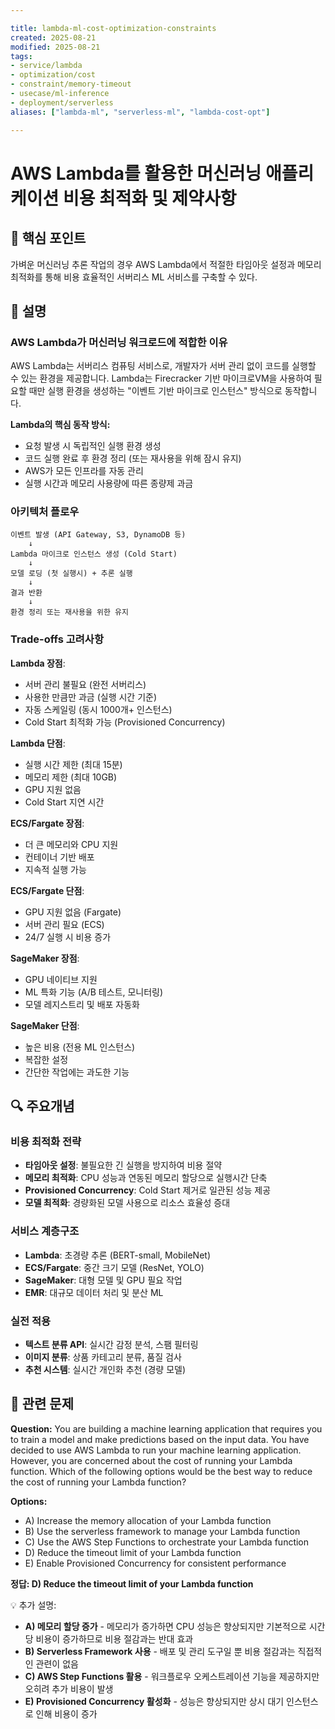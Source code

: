 ```yaml
---

title: lambda-ml-cost-optimization-constraints
created: 2025-08-21
modified: 2025-08-21
tags:
- service/lambda
- optimization/cost
- constraint/memory-timeout
- usecase/ml-inference
- deployment/serverless
aliases: ["lambda-ml", "serverless-ml", "lambda-cost-opt"]

---
```


# AWS Lambda를 활용한 머신러닝 애플리케이션 비용 최적화 및 제약사항

## 🎯 핵심 포인트

가벼운 머신러닝 추론 작업의 경우 AWS Lambda에서 적절한 타임아웃 설정과 메모리 최적화를 통해 비용 효율적인 서버리스 ML 서비스를 구축할 수 있다.

## 📝 설명

### AWS Lambda가 머신러닝 워크로드에 적합한 이유

AWS Lambda는 서버리스 컴퓨팅 서비스로, 개발자가 서버 관리 없이 코드를 실행할 수 있는 환경을 제공합니다. Lambda는 Firecracker 기반 마이크로VM을 사용하여 필요할 때만 실행 환경을 생성하는 "이벤트 기반 마이크로 인스턴스" 방식으로 동작합니다.

**Lambda의 핵심 동작 방식:**
- 요청 발생 시 독립적인 실행 환경 생성
- 코드 실행 완료 후 환경 정리 (또는 재사용을 위해 잠시 유지)
- AWS가 모든 인프라를 자동 관리
- 실행 시간과 메모리 사용량에 따른 종량제 과금

### 아키텍처 플로우

```
이벤트 발생 (API Gateway, S3, DynamoDB 등)
    ↓
Lambda 마이크로 인스턴스 생성 (Cold Start)
    ↓
모델 로딩 (첫 실행시) + 추론 실행
    ↓
결과 반환
    ↓
환경 정리 또는 재사용을 위한 유지
```

### Trade-offs 고려사항

**Lambda 장점**:
- 서버 관리 불필요 (완전 서버리스)
- 사용한 만큼만 과금 (실행 시간 기준)
- 자동 스케일링 (동시 1000개+ 인스턴스)
- Cold Start 최적화 가능 (Provisioned Concurrency)

**Lambda 단점**:
- 실행 시간 제한 (최대 15분)
- 메모리 제한 (최대 10GB)
- GPU 지원 없음
- Cold Start 지연 시간

**ECS/Fargate 장점**:
- 더 큰 메모리와 CPU 지원
- 컨테이너 기반 배포
- 지속적 실행 가능

**ECS/Fargate 단점**:
- GPU 지원 없음 (Fargate)
- 서버 관리 필요 (ECS)
- 24/7 실행 시 비용 증가

**SageMaker 장점**:
- GPU 네이티브 지원
- ML 특화 기능 (A/B 테스트, 모니터링)
- 모델 레지스트리 및 배포 자동화

**SageMaker 단점**:
- 높은 비용 (전용 ML 인스턴스)
- 복잡한 설정
- 간단한 작업에는 과도한 기능

## 🔍 주요개념

### 비용 최적화 전략

- **타임아웃 설정**: 불필요한 긴 실행을 방지하여 비용 절약
- **메모리 최적화**: CPU 성능과 연동된 메모리 할당으로 실행시간 단축
- **Provisioned Concurrency**: Cold Start 제거로 일관된 성능 제공
- **모델 최적화**: 경량화된 모델 사용으로 리소스 효율성 증대

### 서비스 계층구조

- **Lambda**: 초경량 추론 (BERT-small, MobileNet)
- **ECS/Fargate**: 중간 크기 모델 (ResNet, YOLO)
- **SageMaker**: 대형 모델 및 GPU 필요 작업
- **EMR**: 대규모 데이터 처리 및 분산 ML

### 실전 적용

- **텍스트 분류 API**: 실시간 감정 분석, 스팸 필터링
- **이미지 분류**: 상품 카테고리 분류, 품질 검사
- **추천 시스템**: 실시간 개인화 추천 (경량 모델)

## 📝 관련 문제

**Question:** You are building a machine learning application that requires you to train a model and make predictions based on the input data. You have decided to use AWS Lambda to run your machine learning application. However, you are concerned about the cost of running your Lambda function. Which of the following options would be the best way to reduce the cost of running your Lambda function?

**Options:**

- A) Increase the memory allocation of your Lambda function
- B) Use the serverless framework to manage your Lambda function  
- C) Use the AWS Step Functions to orchestrate your Lambda function
- D) Reduce the timeout limit of your Lambda function
- E) Enable Provisioned Concurrency for consistent performance

**정답: D) Reduce the timeout limit of your Lambda function**

💡 추가 설명:

- **A) 메모리 할당 증가** - 메모리가 증가하면 CPU 성능은 향상되지만 기본적으로 시간당 비용이 증가하므로 비용 절감과는 반대 효과
- **B) Serverless Framework 사용** - 배포 및 관리 도구일 뿐 비용 절감과는 직접적인 관련이 없음
- **C) AWS Step Functions 활용** - 워크플로우 오케스트레이션 기능을 제공하지만 오히려 추가 비용이 발생
- **E) Provisioned Concurrency 활성화** - 성능은 향상되지만 상시 대기 인스턴스로 인해 비용이 증가